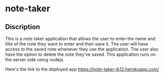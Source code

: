 # note-taker

## Discription
This is a note taker application that allows the user to enter the name and title of the note they want to enter and then save it. The user will have access to the saved note whenever they use the application. The user also have the option to delete the note they've saved. 
This application runs on the server side using nodejs.

Here's the link to the deployed app https://note-taker-jk12.herokuapp.com/
